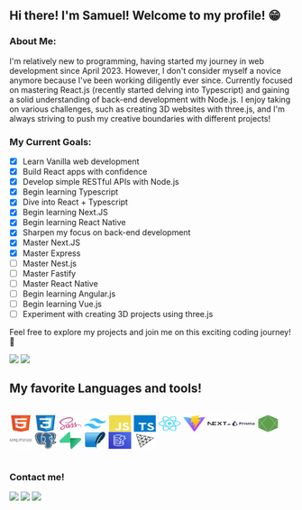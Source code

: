 ## Hi there! I'm **Samuel**! Welcome to my profile! 😁

### About Me:
I'm relatively new to programming, having started my journey in web development since April 2023. However, I don't consider myself a novice anymore because I've been working diligently ever since. Currently focused on mastering React.js (recently started delving into Typescript) and gaining a solid understanding of back-end development with Node.js. I enjoy taking on various challenges, such as creating 3D websites with three.js, and I'm always striving to push my creative boundaries with different projects!

### My Current Goals:
- [x] Learn Vanilla web development
- [x] Build React apps with confidence
- [x] Develop simple RESTful APIs with Node.js
- [x] Begin learning Typescript
- [x] Dive into React + Typescript
- [x] Begin learning Next.JS
- [x] Begin learning React Native
- [x] Sharpen my focus on back-end development
- [x] Master Next.JS
- [x] Master Express
- [ ] Master Nest.js
- [ ] Master Fastify
- [ ] Master React Native
- [ ] Begin learning Angular.js
- [ ] Begin learning Vue.js
- [ ] Experiment with creating 3D projects using three.js

Feel free to explore my projects and join me on this exciting coding journey! 🚀 <br>

 <div>
   <img height="180em" src="https://github-readme-stats.vercel.app/api?username=samuka0222&show_icons=true&theme=aura&include_all_commits=true&count_private=true"/>
   <img height="180em" src="https://github-readme-stats.vercel.app/api/top-langs/?username=samuka0222&layout=compact&langs_count=6&theme=aura"/>
</div>

## My favorite Languages and tools!
<div style="display: inline_block"><br>
  <img align="center" alt="HTML" height="30" width="40" src="https://raw.githubusercontent.com/devicons/devicon/master/icons/html5/html5-original.svg">
  <img align="center" alt="CSS" height="30" width="40" src="https://raw.githubusercontent.com/devicons/devicon/master/icons/css3/css3-original.svg">
  <img align="center" alt="CSS" height="30" width="40" src="https://raw.githubusercontent.com/devicons/devicon/master/icons/sass/sass-original.svg">
  <img align="center" alt="Js" height="30" width="40" src="https://github.com/devicons/devicon/blob/master/icons/tailwindcss/tailwindcss-original.svg">
  <img align="center" alt="Js" height="30" width="40" src="https://raw.githubusercontent.com/devicons/devicon/master/icons/javascript/javascript-plain.svg">
  <img align="center" alt="Js" height="30" width="40" src="https://raw.githubusercontent.com/devicons/devicon/master/icons/typescript/typescript-plain.svg">
  <img align="center" alt="Js" height="30" width="40" src="https://raw.githubusercontent.com/devicons/devicon/master/icons/react/react-original.svg">
  <img align="center" alt="Js" height="30" width="40" src="https://github.com/devicons/devicon/blob/master/icons/vitejs/vitejs-original.svg">
  <img align="center" alt="Js" height="30" width="40" src="https://github.com/devicons/devicon/blob/master/icons/nextjs/nextjs-original-wordmark.svg">
  <img align="center" alt="Js" height="30" width="40" src="https://github.com/devicons/devicon/blob/master/icons/prisma/prisma-original-wordmark.svg">
  <img align="center" alt="Js" height="30" width="40" src="https://raw.githubusercontent.com/devicons/devicon/master/icons/nodejs/nodejs-plain.svg">
  <img align="center" alt="Js" height="30" width="40" src="https://github.com/devicons/devicon/blob/master/icons/express/express-original-wordmark.svg">
  <img align="center" alt="Js" height="30" width="40" src="https://github.com/devicons/devicon/blob/master/icons/postgresql/postgresql-original.svg">
  <img align="center" alt="Js" height="30" width="40" src="https://github.com/devicons/devicon/blob/master/icons/supabase/supabase-original.svg">
  <img align="center" alt="Js" height="30" width="40" src="https://github.com/devicons/devicon/blob/master/icons/sqlite/sqlite-original.svg">
  <img align="center" alt="Js" height="30" width="40" src="https://github.com/devicons/devicon/blob/master/icons/dynamodb/dynamodb-original.svg">
  <img align="center" alt="Js" height="30" width="40" src="https://raw.githubusercontent.com/devicons/devicon/master/icons/threejs/threejs-original.svg">
</div>
 
 <br>
 
  ### Contact me!
 
<div> 
  <a href="https://instagram.com/salvesamukaa" target="_blank"><img src="https://img.shields.io/badge/-Instagram-%23E4405F?style=for-the-badge&logo=instagram&logoColor=white" target="_blank"></a>
  <a href = "mailto:mmachado0222@gmail.com"><img src="https://img.shields.io/badge/-Gmail-%23333?style=for-the-badge&logo=gmail&logoColor=white" target="_blank"></a>
  <a href="https://www.linkedin.com/in/samuel-machado-882ba4142/" target="_blank"><img src="https://img.shields.io/badge/-LinkedIn-%230077B5?style=for-the-badge&logo=linkedin&logoColor=white" target="_blank"></a>
</div>
